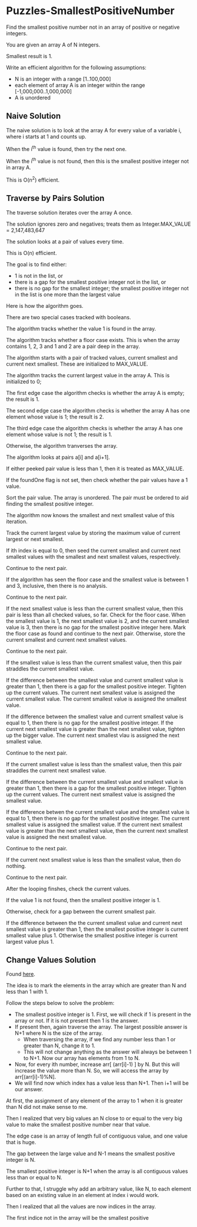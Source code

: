# Puzzles-SmallestPositiveNumber

Find the smallest positive number not in an array of positive or negative integers.

You are given an array A of N integers.

Smallest result is 1.

Write an efficient algorithm for the following assumptions:

- N is an integer with a range [1..100,000]
- each element of array A is an integer within the range [-1,000,000..1,000,000]
- A is unordered

## Naive Solution

The naive solution is to look at the array A for every value of a variable i, where i starts at 1 and counts up.

When the i<sup>th</sup> value is found, then try the next one.

When the i<sup>th</sup> value is not found, then this is the smallest positive integer not in array A.

This is O(n<sup>2</sup>) efficient.

## Traverse by Pairs Solution

The traverse solution iterates over the array A once.

The solution ignores zero and negatives; treats them as Integer.MAX_VALUE = 2,147,483,647

The solution looks at a pair of values every time.

This is O(n) efficient.

The goal is to find either:

- 1 is not in the list, or
- there is a gap for the smallest positive integer not in the list, or
- there is no gap for the smallest integer; the smallest positive integer not in the list is one more than the largest value

Here is how the algorithm goes.

There are two special cases tracked with booleans.

The algorithm tracks whether the value 1 is found in the array.

The algorithm tracks whether a floor case exists. This is when the array contains 1, 2, 3 and 1 and 2 are a pair deep in the array.

The algorithm starts with a pair of tracked values, current smallest and current next smallest. These are initialized to MAX_VALUE.

The algorithm tracks the current largest value in the array A. This is initialized to 0;

The first edge case the algorithm checks is whether the array A is empty; the result is 1.

The second edge case the algorithm checks is whether the array A has one element whose value is 1; the result is 2.

The third edge case the algorithm checks is whether the array A has one element whose value is not 1; the result is 1.

Otherwise, the algorithm tranverses the array.

The algorithm looks at pairs a[i] and a[i+1].

If either peeked pair value is less than 1, then it is treated as MAX_VALUE.

If the foundOne flag is not set, then check whether the pair values have a 1 value.

Sort the pair value. The array is unordered. The pair must be ordered to aid finding the smallest positive integer.

The algorithm now knows the smallest and next smallest value of this iteration.

Track the current largest value by storing the maximum value of current largest or next smallest.

If ith index is equal to 0, then seed the current smallest and current next smallest values with the smallest and next smallest values, respectively.

Continue to the next pair.

If the algorithm has seen the floor case and the smallest value is between 1 and 3, inclusive, then there is no analysis.

Continue to the next pair.

If the next smallest value is less than the current smallest value, then this pair is less than all checked values, so far.
Check for the floor case. When the smallest value is 1, the next smallest value is 2, and the current smallest value is 3,
then there is no gap for the smallest positive integer here. Mark the floor case as found and continue to the next pair.
Otherwise, store the current smallest and current next smallest values.

Continue to the next pair.

If the smallest value is less than the current smallest value, then this pair straddles the current smallest value.

If the difference between the smallest value and current smallest value is greater than 1,
then there is a gap for the smallest positive integer. Tighten up the current values.
The current next smallest value is assigned the current smallest value.
The current smallest value is assigned the smallest value.

If the difference between the smallest value and current smallest value is equal to 1, 
then there is no gap for the smallest positive integer.
If the current next smallest value is greater than the next smallest value, tighten up the bigger value.
The current next smallest vlau is assigned the next smallest value.

Continue to the next pair.

If the current smallest value is less than the smallest value, then this pair straddles the current next smallest value.

If the difference between the current smallest value and smallest value is greater than 1,
then there is a gap for the smallest positive integer. Tighten up the current values.
The current next smallest value is assigned the smallest value.

If the difference betwen the current smallest value and the smallest value is equal to 1,
then there is no gap for the smallest positive integer.
The current smallest value is assigned the smallest value.
If the current next smallest value is greater than the next smallest value,
then the current next smallest value is assigned the next smallest value.

Continue to the next pair.

If the current next smallest value is less than the smallest value, then do nothing.

Continue to the next pair.

After the looping finshes, check the current values.

If the value 1 is not found, then the smallest positive integer is 1.

Otherwise, check for a gap between the current smallest pair.

If the difference between the the current smallest value and current next smallest value is greater than 1,
then the smallest positive integer is current smallest value plus 1.
Otherwise the smallest positive integer is current largest value plus 1.

## Change Values Solution

Found [here](https://www.geeksforgeeks.org/find-the-smallest-positive-number-missing-from-an-unsorted-array/).

The idea is to mark the elements in the array which are greater than N and less than 1 with 1.

Follow the steps below to solve the problem:

- The smallest positive integer is 1. First, we will check if 1 is present in the array or not. If it is not present then 1 is the answer.
- If present then, again traverse the array. The largest possible answer is N+1 where N is the size of the array. 
  - When traversing the array, if we find any number less than 1 or greater than N, change it to 1. 
  - This will not change anything as the answer will always be between 1 to N+1. Now our array has elements from 1 to N.
- Now, for every ith number, increase arr[ (arr[i]-1) ] by N. But this will increase the value more than N. So, we will access the array by arr[(arr[i]-1)%N].
- We will find now which index has a value less than N+1. Then i+1 will be our answer. 

At first, the assignment of any element of the array to 1 when it is greater than N did not make sense to me.

Then I realized that very big values an N close to or equal to the very big value to make the smallest positive number near that value.

The edge case is an array of length full of contiguous value, and one value that is huge.

The gap between the large value and N-1 means the smallest positive integer is N.

The smallest positive integer is N+1 when the array is all contiguous values less than or equal to N.

Further to that, I struggle why add an arbitrary value, like N, to each element based on an existing value in an element at index i would work.

Then I realized that all the values are now indices in the array.

The first indice not in the array will be the smallest positive
